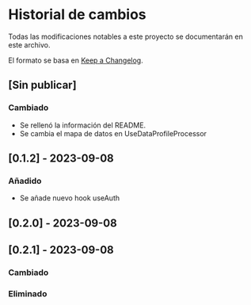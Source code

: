 # Historial de cambios

Todas las modificaciones notables a este proyecto se documentarán en este archivo.

El formato se basa en [Keep a Changelog](https://keepachangelog.com/en/1.0.0/).

## [Sin publicar]

### Cambiado

- Se rellenó la información del README.
- Se cambia el mapa de datos en UseDataProfileProcessor

## [0.1.2] - 2023-09-08

### Añadido

- Se añade nuevo hook useAuth


## [0.2.0] - 2023-09-08
## [0.2.1] - 2023-09-08
### Cambiado


### Eliminado




